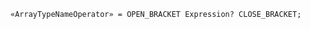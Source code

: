 <!-- This file is generated automatically by infrastructure scripts. Please don't edit by hand. -->

```{ .ebnf .slang-ebnf #ArrayTypeNameOperator }
«ArrayTypeNameOperator» = OPEN_BRACKET Expression? CLOSE_BRACKET;
```
